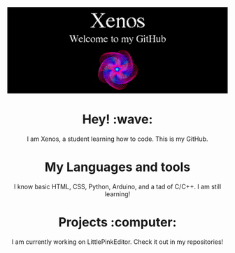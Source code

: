 <img src="bannerxz.png" alt="Xenos' Banner" class="center" />
<h1 align="center">Hey! :wave:</h1>
<p align="center">
  I am Xenos, a student learning how to code. This is my GitHub.
</p>

<h1 align="center">My Languages and tools</h1>
<p align="center">I know basic HTML, CSS, Python, Arduino, and a tad of C/C++. I am still learning!</p>

<h1 align="center">Projects :computer:</h1>
<p align="center">
I am currently working on LittlePinkEditor. Check it out in my repositories!
</p>
